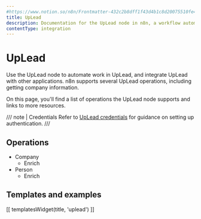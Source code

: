 ```yaml
---
#https://www.notion.so/n8n/Frontmatter-432c2b8dff1f43d4b1c8d20075510fe4
title: UpLead
description: Documentation for the UpLead node in n8n, a workflow automation platform. Includes details of operations and configuration, and links to examples and credentials information.
contentType: integration
---
```


# UpLead

Use the UpLead node to automate work in UpLead, and integrate UpLead with other applications. n8n supports several UpLead operations, including getting company information. 

On this page, you'll find a list of operations the UpLead node supports and links to more resources.

/// note | Credentials
Refer to [UpLead credentials](/integrations/builtin/credentials/uplead/) for guidance on setting up authentication. 
///

## Operations

* Company
    * Enrich
* Person
    * Enrich

## Templates and examples

<!-- see https://www.notion.so/n8n/Pull-in-templates-for-the-integrations-pages-37c716837b804d30a33b47475f6e3780 -->
[[ templatesWidget(title, 'uplead') ]]
